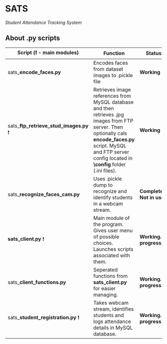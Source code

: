 # SATS
*Student Attendance Tracking System*

## About .py scripts
Script (:heavy_exclamation_mark: - main modules) | Function | Status
---------|---------- | ----------
sats_**encode_faces.py** | Encodes faces from dataset images to .pickle file | **Working**
sats_**ftp_retrieve_stud_images.py** :heavy_exclamation_mark: | Retrieves image references from MySQL database and then retrieves .jpg images from FTP server. Then optionally cals **encode_faces.py** script. MySQL and FTP server config located in **\config** folder (.ini files). | **Working**
sats_**recognize_faces_cam.py** | Uses .pickle dump to recognize and identify students in a webcam stream. | **Completed. Not in use.**
**sats_client.py** :heavy_exclamation_mark:| Main module of the program. Gives user menu of possible choices. Launches scripts associated with them. | **Working. In progress.**
sats_**client_functions.py** | Seperated functions from **sats_client.py** for easier managing. | **Working. In progress.**
sats_**student_registration.py** :heavy_exclamation_mark:| Takes webcam stream, identifies students and logs attendance details in MySQL database. | **Working. In progress.**